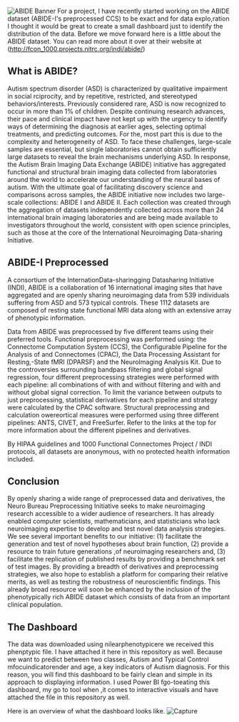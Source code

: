 
![ABIDE Banner](https://user-images.githubusercontent.com/70474312/177970518-05b24c57-fc99-4386-b9ce-27e09f0a7b55.PNG)
 For a project, I have recently started working on the ABIDE dataset (ABIDE-I's preprocessed CCS) to be exact and for data explo,ration I thought it would be great to create a small dashboard just to identify the distribution of the data. Before we move forward here is a little about the ABIDE dataset. You can read more about it over at their website at (http://fcon_1000.projects.nitrc.org/indi/abide/)

<h2>What is ABIDE?</h2>
Autism spectrum disorder (ASD) is characterized by qualitative impairment in social rciprocity, and by repetitive, restricted, and stereotyped behaviors/interests. Previously considered rare, ASD is now recognized to occur in more than 1% of children. Despite continuing research advances, their pace and clinical impact have not kept up with the urgency to identify ways of determining the diagnosis at earlier ages, selecting optimal treatments, and predicting outcomes. For the, most part this is due to the complexity and heterogeneity of ASD. To face these challenges, large-scale samples are essential, but single laboratories cannot obtain sufficiently large datasets to reveal the brain mechanisms underlying ASD. In response, the Autism Brain Imaging Data Exchange (ABIDE) initiative has aggregated functional and structural brain imaging data collected from laboratories around the world to accelerate our understanding of the neural bases of autism. With the ultimate goal of facilitating discovery science and comparisons across samples, the ABIDE initiative now includes two large-scale collections: ABIDE I and ABIDE II. Each collection was created through the aggregation of datasets independently collected across more than 24 international brain imaging laboratories and are being made available to investigators throughout the world, consistent with open science principles, such as those at the core of the International Neuroimaging Data-sharing Initiative.

<h2>ABIDE-I Preprocessed</h2>
A consortium of the InternationData-sharingging Datasharing Initiative (INDI), ABIDE is a collaboration of 16 international imaging sites that have aggregated and are openly sharing neuroimaging data from 539 individuals suffering from ASD and 573 typical controls. These 1112 datasets are composed of resting state functional MRI data along with an extensive array of phenotypic information.

Data from ABIDE was preprocessed by five different teams using their preferred tools. Functional preprocessing was performed using: the Connectome Computation System (CCS), the Configurable Pipeline for the Analysis of and Connectomes (CPAC), the Data Processing Assistant for Resting,-State fMRI (DPARSF) and the NeuroImaging Analysis Kit. Due to the controversies surrounding bandpass filtering and global signal regression, four different preprocessing strategies were performed with each pipeline: all combinations of with and without filtering and with and without global signal correction. To limit the variance between outputs to just preprocessing, statistical derivatives for each pipeline and strategy were calculated by the CPAC software. Structural preprocessing and calculation owereortical measures were performed using three different pipelines: ANTS, CIVET, and FreeSurfer. Refer to the links at the top for more information about the different pipelines and derivatives.

By HIPAA guidelines and 1000 Functional Connectomes Project / INDI protocols, all datasets are anonymous, with no protected health information included.

<h2>Conclusion</h2>
By openly sharing a wide range of preprocessed data and derivatives, the Neuro Bureau Preprocessing Initiative seeks to make neuroimaging research accessible to a wider audience of researchers. It has already enabled computer scientists, mathematicians, and statisticians who lack neuroimaging expertise to develop and test novel data analysis strategies. We see several important benefits to our initiative: (1) facilitate the generation and test of novel hypotheses about brain function, (2) provide a resource to train future generations ,of neuroimaging researchers and, (3) facilitate the replication of published results by providing a benchmark set of test images. By providing a breadth of derivatives and preprocessing strategies, we also hope to establish a platform for comparing their relative merits, as well as testing the robustness of neuroscientific findings. This already broad resource will soon be enhanced by the inclusion of the phenotypically rich ABIDE dataset which consists of data from an important clinical population.  

<h2>The Dashboard</h2>
The data was downloaded using nilearphenotypicere we received this phenptypic file. I have attached it here in this repository as well. Because we want to predict between two classes, Autism and Typical Control mfocuindicatorender and age, a key indicators of Autism diagnosis. For this reason, you will find this dashboard to be fairly clean and simple in its approach to displaying information. I used Power BI fgo-toeating this dashboard, my go to tool when ,it comes to interactive visuals and have attached the file in this repository as well.

Here is an overview of what the dashboard looks like.
![Capture](https://user-images.githubusercontent.com/70474312/177974220-da6c52b2-7102-42fd-b23c-085465339e98.PNG)

